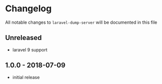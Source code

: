 # Changelog

All notable changes to `laravel-dump-server` will be documented in this file

## Unreleased

- laravel 9 support

## 1.0.0 - 2018-07-09

- initial release
